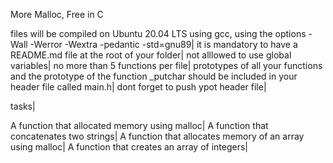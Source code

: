 More Malloc, Free in C

files will be compiled on Ubuntu 20.04 LTS using gcc, using the options -Wall -Werror -Wextra -pedantic -std=gnu89|
it is mandatory to have a README.md file at the root of your folder|
not alllowed to use global variables|
no more than 5 functions per file|
prototypes of all your functions and the prototype of the function _putchar should be included in your header file called main.h|
dont forget to push ypot header file|

tasks|

A function that allocated memory using malloc|
A function that concatenates two strings|
A function that allocates memory of an array using malloc|
A function that creates an array of integers|
